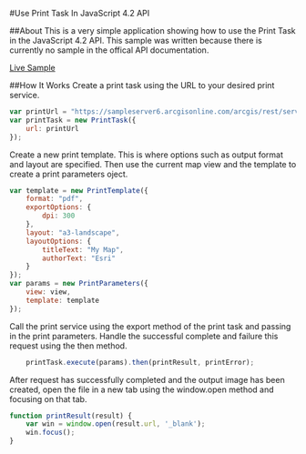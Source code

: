 #Use Print Task In JavaScript 4.2 API

##About
This is a very simple application showing how to use the Print Task in the JavaScript 4.2 API. This sample was written because there is currently no sample in the offical API documentation.

[Live Sample](https://nhaney90.github.io/use-print-task-42/index.html)

##How It Works
Create a print task using the URL to your desired print service.
```javascript
var printUrl = "https://sampleserver6.arcgisonline.com/arcgis/rest/services/Utilities/PrintingTools/GPServer/Export%20Web%20Map%20Task";
var printTask = new PrintTask({
	url: printUrl
});
```

Create a new print template. This is where options such as output format and layout are specified. Then use the current map view and the template to create a print parameters oject.
```javascript
var template = new PrintTemplate({
	format: "pdf",
	exportOptions: {
		dpi: 300
	},
	layout: "a3-landscape",
	layoutOptions: {
		titleText: "My Map",
		authorText: "Esri"
	}
});
var params = new PrintParameters({
	view: view,
	template: template
});
```

Call the print service using the export method of the print task and passing in the print parameters. Handle the successful complete and failure this request using the then method.
```javascript
	printTask.execute(params).then(printResult, printError);
```

After request has successfully completed and the output image has been created, open the file in a new tab using the window.open method and focusing on that tab.
```javascript
function printResult(result) {
	var win = window.open(result.url, '_blank');
	win.focus();
}
```
